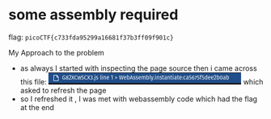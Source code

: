 # some assembly required

flag: `picoCTF{c733fda95299a16681f37b3ff09f901c}`

My Approach to the problem
- as always I started with inspecting the page source then i came across this file: ![img_8.png](img_8.png) which asked to refresh the page
- so I refreshed it , I was met with webassembly code which had the flag at the end